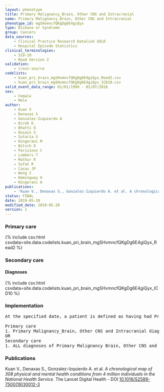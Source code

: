 ```yaml
---
layout: phenotype
title: Primary Malignancy_Brain, Other CNS and Intracranial
name: Primary Malignancy_Brain, Other CNS and Intracranial
phenotype_id: mgSHvmncfQKgDg6E4giQyx 
type: Disease or Syndrome
group: Cancers
data_sources: 
    - Clinical Practice Research Datalink GOLD
    - Hospital Episode Statistics
clinical_terminologies: 
    - ICD-10
    - Read Version 2
validation: 
    - cross-source
codelists: 
    - kuan_pri_brain_mgSHvmncfQKgDg6E4giQyx_Read2.csv
    - kuan_pri_brain_mgSHvmncfQKgDg6E4giQyx_ICD10.csv
valid_event_data_range: 01/01/1999 - 01/07/2016
sex: 
    - Female
    - Male
author: 
    - Kuan V
    - Denaxas S
    - Gonzalez-Izquierdo A
    - Direk K
    - Bhatti O
    - Husain S
    - Sutaria S
    - Hingorani M
    - Nitsch D
    - Parisinos C
    - Lumbers T
    - Mathur R
    - Sofat R
    - Casas JP
    - Wong I
    - Hemingway H
    - Hingorani A
publications: 
    - 'Kuan V., Denaxas S., Gonzalez-Izquierdo A. et al. A chronological map of 308 physical and mental health conditions from 4 million individuals in the National Health Service. The Lancet Digital Health - DOI: 10.1016/S2589-7500(19)30012-3' 
status: FINAL
date: 2019-05-20
modified_date: 2019-05-20
version: 1
---
```

### Primary care 
{% include csv.html csvdata=site.data.codelists.kuan_pri_brain_mgSHvmncfQKgDg6E4giQyx_Read2 %}
### Secondary care 
#### Diagnoses 
{% include csv.html csvdata=site.data.codelists.kuan_pri_brain_mgSHvmncfQKgDg6E4giQyx_ICD10 %}
### Implementation 
<pre>At the specified date, a patient is defined as having had Primary Malignancy Brain, Other CNS and Intracranial IF they meet the criteria for any of the following on or before the specified date. The earliest date on which the individual meets any of the following criteria on or before the specified date is defined as the first event date:

Primary care
1. Primary Malignancy_Brain, Other CNS and Intracranial diagnosis or history of diagnosis during a consultation 
OR
Secondary care
1. ALL diagnoses of Primary Malignancy_Brain, Other CNS and Intracranial or history of diagnosis during a hospitalization</pre> 
 
### Publications 
Kuan V., Denaxas S., Gonzalez-Izquierdo A. et al. _A chronological map of 308 physical and mental health conditions from 4 million individuals in the National Health Service_. The Lancet Digital Health - DOI <a href='https://www.thelancet.com/journals/landig/article/PIIS2589-7500(19)30012-3/fulltext'>10.1016/S2589-7500(19)30012-3</a>